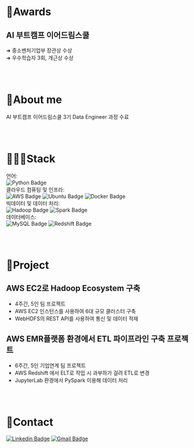 <!--
Zyapagetti/Zyapagetti is a ✨ special ✨ repository because its `README.md` (this file) appears on your GitHub profile.
You can click the Preview link to take a look at your changes.
-->

<!--
화살표모음
↗ ↙ ↖ ↘→ ← ← ↑ ↓ ↔
△△▴▵▷▷▸▹▻▻▽▽▾▿◁◁◂◃◅◅
⇐⇑⇒⇓⇔➡⬅⬇⬆
➩➪➫➬➭➮➯➱
➔➘➙➚➛➜➝➞➟➠➡➢➣➤➥➦➧➨
⇚⇛ ⇽⇾⇿ 
⇦⇧⇨⇩⇪⌅⌆⌤⏎
⇕⇖⇗⇘⇙ 
➳➴➵➶➷➸➹➺➻➼➽➾
⍇⍈⍐⍗
↩↪ ↺↻ ➲⤴⤵↵ ↩↪ ↶↷ ⤴ ⤵ ☇ ↰↱ ↴ ↜↝ ↥ ↲↳
↗ ↙ ↖ ↘
⇠⇡⇢⇣
⇄⇅⇆⇇⇈⇉⇊
⇫⇬⇭⇮⇯⇰⇱⇲⇳
👉👈👇👆
-->

<br>

# 🏅Awards
## AI 부트캠프 이어드림스쿨<br>
➜ 중소벤처기업부 장관상 수상<br>
➜ 우수학습자 3회, 개근상 수상<br>

<br>
<br>

# 🚀About me
AI 부트캠프 이어드림스쿨 3기 Data Engineer 과정 수료<br>


<br>
<br>

<!--
Badges4-README.md-Profile
https://github.com/alexandresanlim/Badges4-README.md-Profile

![](https://img.shields.io/badge/-?style=for-the-badge&logo=&logoColor=black)
-->
# 🧑🏻‍💻Stack
언어:<br>
![Python Badge](https://img.shields.io/badge/Python-FFD43B?style=for-the-badge&logo=python&logoColor=blue)<br>
클라우드 컴퓨팅 및 인프라:<br>
![AWS Badge](https://img.shields.io/badge/AWS-232F3E?style=for-the-badge&logo=AmazonAWS&logoColor=FF9900)
![Ubuntu Badge](https://img.shields.io/badge/Ubuntu-E95420?style=for-the-badge&logo=ubuntu&logoColor=white)
![Docker Badge](https://img.shields.io/badge/Docker-2CA5E0?style=for-the-badge&logo=docker&logoColor=white)<br>
빅데이터 및 데이터 처리:<br>
![Hadoop Badge](https://img.shields.io/badge/Apache_Hadoop-66CCFF?style=for-the-badge&logo=ApacheHadoop&logoColor=black)
![Spark Badge](https://img.shields.io/badge/Apache_Spark-FFFFFF?style=for-the-badge&logo=apachespark&logoColor=#E35A16)<br>
데이터베이스:<br>
![MySQL Badge](https://img.shields.io/badge/MySQL-4479A1?style=for-the-badge&logo=MySQL&logoColor=white)
![Redshift Badge](https://img.shields.io/badge/AWS_Redshift-8C4FFF?style=for-the-badge&logo=AmazonRedshift&logoColor=white)

<br>
<br>

# 📝Project

## AWS EC2로 Hadoop Ecosystem 구축
- 4주간, 5인 팀 프로젝트
- AWS EC2 인스턴스를 사용하여 6대 규모 클러스터 구축
- WebHDFS의 REST API를 사용하여 통신 및 데이터 적재

## AWS EMR플랫폼 환경에서 ETL 파이프라인 구축 프로젝트
- 6주간, 5인 기업연계 팀 프로젝트
- AWS Redshift 에서 ELT로 작업 시 과부하가 걸려 ETL로 변경
- JupyterLab 환경에서 PySpark 이용해 데이터 처리

<br>
<br>

# 🤙Contact
[![Linkedin Badge](https://img.shields.io/badge/LinkedIn-0A66C2?logo=Linkedin&logoColor=white&link=https://www.linkedin.com/in/zyaparrot)](https://www.linkedin.com/in/zyaparrot)
[![Gmail Badge](https://img.shields.io/badge/jeff9435@gmail.com-EA4335?logo=Gmail&logoColor=white)](mailto:jeff9435@gmail.com)

<br>

